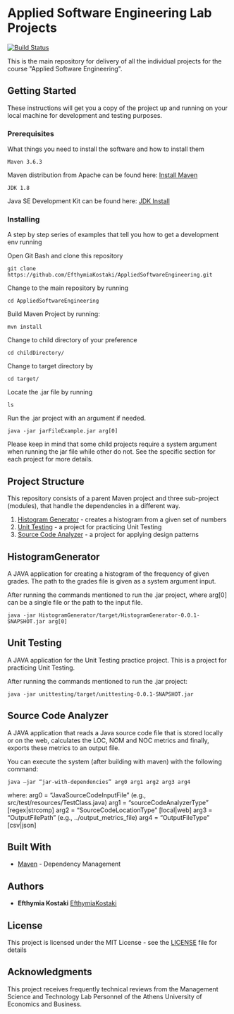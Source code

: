 # Applied Software Engineering Lab Projects

[![Build Status](https://travis-ci.com/EfthymiaKostaki/AppliedSoftwareEngineering.svg?token=AvLEFzGby86rqSftyr5s&branch=development)](https://travis-ci.com/EfthymiaKostaki/AppliedSoftwareEngineering)

This is the main repository for delivery of all the individual projects for the course "Applied Software Engineering".

## Getting Started

These instructions will get you a copy of the project up and running on your local machine for development and testing purposes. 

### Prerequisites

What things you need to install the software and how to install them

```
Maven 3.6.3
```
Maven distribution from Apache can be found here: [Install Maven](https://maven.apache.org/install.html)

```
JDK 1.8
```
Java SE Development Kit can be found here: [JDK Install](https://www.oracle.com/java/technologies/javase-downloads.html)

### Installing

A step by step series of examples that tell you how to get a development env running

Open Git Bash and clone this repository

```
git clone https://github.com/EfthymiaKostaki/AppliedSoftwareEngineering.git
```

Change to the main repository by running

```
cd AppliedSoftwareEngineering
```

Build Maven Project by running:

```
mvn install
```

Change to child directory of your preference

```
cd childDirectory/
```

Change to target directory by

```
cd target/
```

Locate the .jar file by running

```
ls
```

Run the .jar project with an argument if needed.

```
java -jar jarFileExample.jar arg[0]

```

Please keep in mind that some child projects require a system argument when running the jar file while other do not. See the specific section for each project for more details.

## Project Structure

This repository consists of a parent Maven project and three sub-project (modules), that handle the dependencies in a different way.

1) [Histogram Generator](HistogramGenerator) - creates a histogram from a given set of numbers
2) [Unit Testing](unittesting) - a project for practicing Unit Testing
3) [Source Code Analyzer](SourceCodeAnalyzer) - a project for applying design patterns

## HistogramGenerator

A JAVA application for creating a histogram of the frequency of given grades. The path to the grades file is given as a system argument input.

After running the commands mentioned to run the .jar project, where arg[0] can be a single file or the path to the input file.

```
java -jar HistogramGenerator/target/HistogramGenerator-0.0.1-SNAPSHOT.jar arg[0]
```

## Unit Testing

A JAVA application for the Unit Testing practice project. This is a project for practicing Unit Testing.

After running the commands mentioned to run the .jar project: 

```
java -jar unittesting/target/unittesting-0.0.1-SNAPSHOT.jar 
```

## Source Code Analyzer

A JAVA application that reads a Java source code file that is stored locally or on the
web, calculates the LOC, NOM and NOC metrics and finally, exports these metrics to an output file.

You can execute the system (after building with maven) with the following command:

```
java –jar “jar-with-dependencies” arg0 arg1 arg2 arg3 arg4
```
where: 
	arg0 = “JavaSourceCodeInputFile” (e.g., src/test/resources/TestClass.java)
	arg1 = “sourceCodeAnalyzerType” [regex|strcomp]
	arg2 = “SourceCodeLocationType” [local|web]
	arg3 = “OutputFilePath” (e.g., ../output_metrics_file)
	arg4 = “OutputFileType” [csv|json]

## Built With

* [Maven](https://maven.apache.org/) - Dependency Management

## Authors

* **Efthymia Kostaki** [EfthymiaKostaki](https://github.com/EfthymiaKostaki)

## License

This project is licensed under the MIT License - see the [LICENSE](LICENSE) file for details

## Acknowledgments
This project receives frequently technical reviews from the Management Science and Technology Lab Personnel of the Athens University of Economics and Business.
